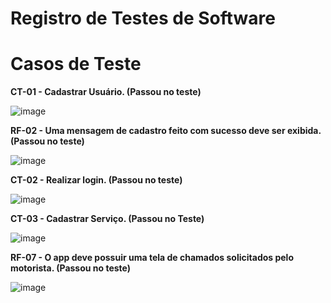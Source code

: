 # Registro de Testes de Software

# Casos de Teste
**CT-01 - Cadastrar Usuário. (Passou no teste)**

![image](https://user-images.githubusercontent.com/81397467/174689440-b9a61d5c-45c6-462e-b3ff-a0e812ba3b20.png)

**RF-02 - Uma mensagem de cadastro feito com sucesso deve ser exibida. (Passou no teste)** 

![image](https://user-images.githubusercontent.com/81397467/174689678-3b9757fa-d9d9-4558-b5ea-842f2aab9a32.png)

**CT-02 - Realizar login. (Passou no teste)**

![image](https://user-images.githubusercontent.com/81397467/174689816-f33ee496-d769-4667-8344-fe42ddc277c5.png)

**CT-03 - Cadastrar Serviço. (Passou no Teste)**

![image](https://user-images.githubusercontent.com/81397467/174690094-6cd841af-4c37-4088-8d31-7b691eb5a3f1.png)

**RF-07 - O app deve possuir uma tela de chamados solicitados pelo motorista. (Passou no teste)**

![image](https://user-images.githubusercontent.com/81397467/174690248-fa3ad7f4-1723-4669-99ab-1149e5792cd9.png)

